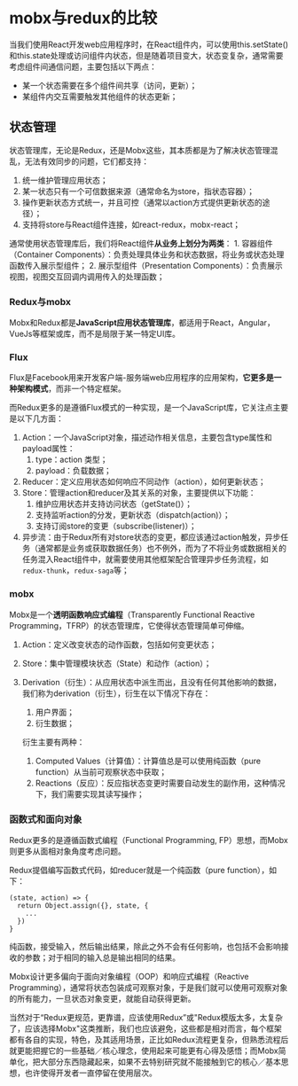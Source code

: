 # mobx与redux的比较

当我们使用React开发web应用程序时，在React组件内，可以使用this.setState()和this.state处理或访问组件内状态，但是随着项目变大，状态变复杂，通常需要考虑组件间通信问题，主要包括以下两点：

- 某一个状态需要在多个组件间共享（访问，更新）；
- 某组件内交互需要触发其他组件的状态更新；

## 状态管理

状态管理库，无论是Redux，还是Mobx这些，其本质都是为了解决状态管理混乱，无法有效同步的问题，它们都支持：

1. 统一维护管理应用状态；
2. 某一状态只有一个可信数据来源（通常命名为store，指状态容器）；
3. 操作更新状态方式统一，并且可控（通常以action方式提供更新状态的途径）；
4. 支持将store与React组件连接，如react-redux，mobx-react；

通常使用状态管理库后，我们将React组件**从业务上划分为两类**：
      1. 容器组件（Container Components）：负责处理具体业务和状态数据，将业务或状态处理函数传入展示型组件；
      2. 展示型组件（Presentation Components）：负责展示视图，视图交互回调内调用传入的处理函数；

### Redux与mobx

Mobx和Redux都是**JavaScript应用状态管理库**，都适用于React，Angular，VueJs等框架或库，而不是局限于某一特定UI库。

### Flux

Flux是Facebook用来开发客户端-服务端web应用程序的应用架构，**它更多是一种架构模式**，而非一个特定框架。



而Redux更多的是遵循Flux模式的一种实现，是一个JavaScript库，它关注点主要是以下几方面：

1. Action：一个JavaScript对象，描述动作相关信息，主要包含type属性和payload属性：
   1. type：action 类型；
   2. payload：负载数据；
2. Reducer：定义应用状态如何响应不同动作（action），如何更新状态；
3. Store：管理action和reducer及其关系的对象，主要提供以下功能：
   1. 维护应用状态并支持访问状态（getState()）；
   2. 支持监听action的分发，更新状态（dispatch(action)）；
   3. 支持订阅store的变更（subscribe(listener)）；
4. 异步流：由于Redux所有对store状态的变更，都应该通过action触发，异步任务（通常都是业务或获取数据任务）也不例外，而为了不将业务或数据相关的任务混入React组件中，就需要使用其他框架配合管理异步任务流程，如`redux-thunk`，`redux-saga`等；



### mobx

Mobx是一个**透明函数响应式编程**（Transparently Functional Reactive Programming，TFRP）的状态管理库，它使得状态管理简单可伸缩。





1. Action：定义改变状态的动作函数，包括如何变更状态；

2. Store：集中管理模块状态（State）和动作（action）；

3. Derivation（衍生）：从应用状态中派生而出，且没有任何其他影响的数据，我们称为derivation（衍生），衍生在以下情况下存在：

   1. 用户界面；
   2. 衍生数据；

   衍生主要有两种：

   1. Computed Values（计算值）：计算值总是可以使用纯函数（pure function）从当前可观察状态中获取；
   2. Reactions（反应）：反应指状态变更时需要自动发生的副作用，这种情况下，我们需要实现其读写操作；

### 函数式和面向对象

Redux更多的是遵循函数式编程（Functional Programming, FP）思想，而Mobx则更多从面相对象角度考虑问题。

Redux提倡编写函数式代码，如reducer就是一个纯函数（pure function），如下：

```
(state, action) => {
  return Object.assign({}, state, {
    ...
  })
}

```

纯函数，接受输入，然后输出结果，除此之外不会有任何影响，也包括不会影响接收的参数；对于相同的输入总是输出相同的结果。

Mobx设计更多偏向于面向对象编程（OOP）和响应式编程（Reactive Programming），通常将状态包装成可观察对象，于是我们就可以使用可观察对象的所有能力，一旦状态对象变更，就能自动获得更新。



当然对于“Redux更规范，更靠谱，应该使用Redux”或"Redux模版太多，太复杂了，应该选择Mobx"这类推断，我们也应该避免，这些都是相对而言，每个框架都有各自的实现，特色，及其适用场景，正比如Redux流程更复杂，但熟悉流程后就更能把握它的一些基础／核心理念，使用起来可能更有心得及感悟；而Mobx简单化，把大部分东西隐藏起来，如果不去特别研究就不能接触到它的核心／基本思想，也许使得开发者一直停留在使用层次。
